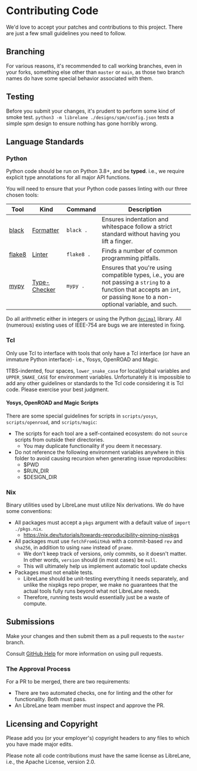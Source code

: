 # Contributing Code

We'd love to accept your patches and contributions to this project. There are just a few small guidelines you need to follow.

## Branching

For various reasons, it's recommended to call working branches, even in your forks, something else other than `master` or `main`, as those two branch names do have some special behavior associated with them.

## Testing

Before you submit your changes, it's prudent to perform some kind of smoke test. `python3 -m librelane ./designs/spm/config.json` tests a simple spm design to ensure nothing has gone horribly wrong.

## Language Standards

### Python

Python code should be run on Python 3.8+, and be **typed**. i.e., we require
explicit type annotations for all major API functions.

You will need to ensure that your Python code passes linting with our three chosen tools:

| Tool | Kind | Command | Description |
| - | - | - | - |
| [black](https://github.com/psf/black) | [Formatter](https://en.wikipedia.org/wiki/Prettyprint#Programming_code_formatting) | `black .` | Ensures indentation and whitespace follow a strict standard without having you lift a finger. |
| [flake8](https://github.com/pycqa/flake8) | [Linter](<https://en.wikipedia.org/wiki/Lint_(software)>) | `flake8 .` | Finds a number of common programming pitfalls. |
| [mypy](https://github.com/python/mypy) | [Type-Checker](https://en.wikipedia.org/wiki/Type_system#Type_checking) | `mypy .` | Ensures that you're using compatible types, i.e., you are not passing a `string` to a function that accepts an `int`, or passing `None` to a non-optional variable, and such. |

Do all arithmetic either in integers or using the Python [`decimal`](https://docs.python.org/3.6/library/decimal.html) library. All (numerous) existing uses of IEEE-754 are bugs we are interested in fixing.

### Tcl

Only use Tcl to interface with tools that only have a Tcl interface (or have an immature Python interface)- i.e., Yosys, OpenROAD and Magic.

1TBS-indented, four spaces, `lower_snake_case` for local/global variables and `UPPER_SNAKE_CASE` for environment variables. Unfortunately it is impossible to add any other guidelines or standards to the Tcl code considering it is Tcl code. Please exercise your best judgment.

#### Yosys, OpenROAD and Magic Scripts

There are some special guidelines for scripts in `scripts/yosys`, `scripts/openroad`, and `scripts/magic`:

* The scripts for each tool are a self-contained ecosystem: do not `source` scripts from outside their directories.
  * You may duplicate functionality if you deem it necessary.
* Do not reference the following environment variables anywhere in this folder to avoid causing recursion when generating issue reproducibles:
  * $PWD
  * $RUN_DIR
  * $DESIGN_DIR

### Nix

Binary utilities used by LibreLane must utilize Nix derivations. We do have some conventions:

* All packages must accept a `pkgs` argument with a default value of `import ./pkgs.nix`.
  * https://nix.dev/tutorials/towards-reproducibility-pinning-nixpkgs
* All packages must use `fetchFromGitHub` with a commit-based `rev` and `sha256`, in addition to using `name` instead of `pname`.
  * We don't keep track of versions, only commits, so it doesn't matter. In other words, `version` should (in most cases) be `null`.
  * This will ultimately help us implement automatic tool update checks
* Packages must not enable tests.
  * LibreLane should be unit-testing everything it needs separately, and unlike
    the nixpkgs repo proper, we make no guarantees that the actual tools fully
    runs beyond what not LibreLane needs.
  * Therefore, running tests would essentially just be a waste of compute.

## Submissions

Make your changes and then submit them as a pull requests to the `master` branch.

Consult [GitHub Help](https://help.github.com/articles/about-pull-requests/) for more information on using pull requests.

### The Approval Process

For a PR to be merged, there are two requirements:

* There are two automated checks, one for linting and the other for functionality. Both must pass.
* An LibreLane team member must inspect and approve the PR.

## Licensing and Copyright

Please add you (or your employer's) copyright headers to any files to which you have made major edits.

Please note all code contributions must have the same license as LibreLane, i.e., the Apache License, version 2.0.
